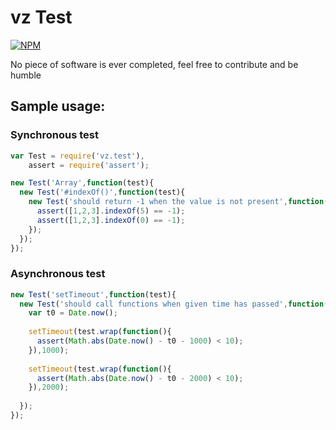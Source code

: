# vz Test

[![NPM](https://nodei.co/npm/vz.test.png?downloads=true)](https://nodei.co/npm/vz.test/)

No piece of software is ever completed, feel free to contribute and be humble

## Sample usage:

### Synchronous test

```javascript
var Test = require('vz.test'),
    assert = require('assert');

new Test('Array',function(test){
  new Test('#indexOf()',function(test){
    new Test('should return -1 when the value is not present',function(test){
      assert([1,2,3].indexOf(5) == -1);
      assert([1,2,3].indexOf(0) == -1);
    });
  });
});
```

### Asynchronous test

```javascript
new Test('setTimeout',function(test){
  new Test('should call functions when given time has passed',function(test){
    var t0 = Date.now();
    
    setTimeout(test.wrap(function(){
      assert(Math.abs(Date.now() - t0 - 1000) < 10);
    }),1000);
    
    setTimeout(test.wrap(function(){
      assert(Math.abs(Date.now() - t0 - 2000) < 10);
    }),2000);
    
  });
});
```
